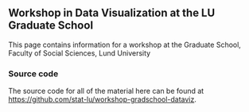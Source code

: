 ## Workshop in Data Visualization at the LU Graduate School

This page contains information for a workshop at the
Graduate School, Faculty of Social Sciences, Lund University

### Source code

The source code for all of the material here can be found at
<https://github.com/stat-lu/workshop-gradschool-dataviz>.
